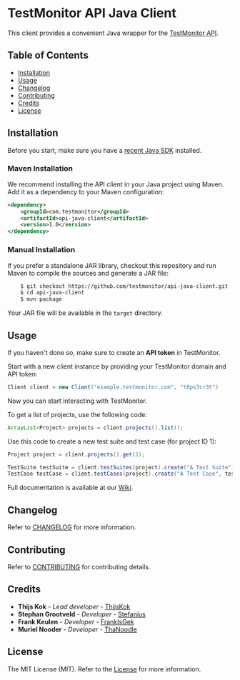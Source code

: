 # TestMonitor API Java Client

This client provides a convenient Java wrapper for the [TestMonitor API](https://docs.testmonitor.com/).

## Table of Contents

- [Installation](#installation)
- [Usage](#usage)
- [Changelog](#changelog)
- [Contributing](#contributing)
- [Credits](#credits)
- [License](#license)

## Installation

Before you start, make sure you have a [recent Java SDK](https://www.oracle.com/java/technologies/downloads/) installed.

### Maven Installation

We recommend installing the API client in your Java project using Maven. Add it as a dependency to your Maven configuration:

```xml
<dependency>
    <groupId>com.testmonitor</groupId>
    <artifactId>api-java-client</artifactId>
    <version>1.0</version>
</dependency>
```

### Manual Installation

If you prefer a standalone JAR library, checkout this repository and run Maven to compile the sources and generate a JAR file:

```sh
    $ git checkout https://github.com/testmonitor/api-java-client.git
    $ cd api-java-client
    $ mvn package
```

Your JAR file will be available in the `target` directory.

## Usage

If you haven't done so, make sure to create an **API token** in TestMonitor.

Start with a new client instance by providing your TestMonitor domain and API token:

```java
Client client = new Client("example.testmonitor.com", "t0ps3cr3t")
```

Now you can start interacting with TestMonitor.

To get a list of projects, use the following code:

```java
ArrayList<Project> projects = client.projects().list();
```

Use this code to create a new test suite and test case (for project ID 1):

```java
Project project = client.projects().get(1);

TestSuite testSuite = client.testSuites(project).create("A Test Suite");
TestCase testCase = client.testCases(project).create("A Test Case", testSuite));
```

Full documentation is available at our [Wiki](https://github.com/testmonitor/api-java-client/wiki).

## Changelog

Refer to [CHANGELOG](CHANGELOG.md) for more information.

## Contributing

Refer to [CONTRIBUTING](CONTRIBUTING.md) for contributing details.

## Credits

* **Thijs Kok** - *Lead developer* - [ThijsKok](https://github.com/thijskok)
* **Stephan Grootveld** - *Developer* - [Stefanius](https://github.com/stefanius)
* **Frank Keulen** - *Developer* - [FrankIsGek](https://github.com/frankisgek)
* **Muriel Nooder** - *Developer* - [ThaNoodle](https://github.com/thanoodle)

## License

The MIT License (MIT). Refer to the [License](LICENSE.md) for more information.
